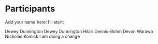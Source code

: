 
# Participants

Add your name here! I'll start:

Dewey Dunnington
Dewey Dunnington
Hilari Dennis-Bohm
Devon Warawa
Nicholas Komick
I am doing a change
